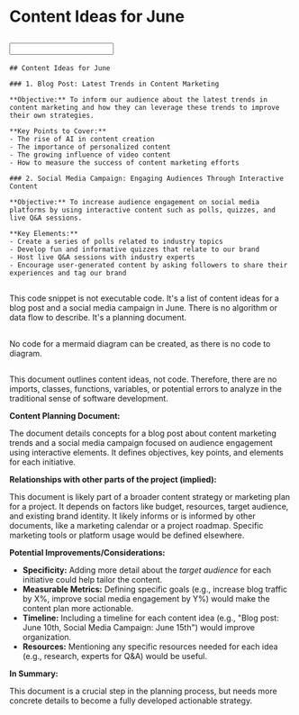 # Content Ideas for June

## <input code>

```
## Content Ideas for June

### 1. Blog Post: Latest Trends in Content Marketing

**Objective:** To inform our audience about the latest trends in content marketing and how they can leverage these trends to improve their own strategies.

**Key Points to Cover:**
- The rise of AI in content creation
- The importance of personalized content
- The growing influence of video content
- How to measure the success of content marketing efforts

### 2. Social Media Campaign: Engaging Audiences Through Interactive Content

**Objective:** To increase audience engagement on social media platforms by using interactive content such as polls, quizzes, and live Q&A sessions.

**Key Elements:**
- Create a series of polls related to industry topics
- Develop fun and informative quizzes that relate to our brand
- Host live Q&A sessions with industry experts
- Encourage user-generated content by asking followers to share their experiences and tag our brand
```

## <algorithm>

This code snippet is not executable code. It's a list of content ideas for a blog post and a social media campaign in June.  There is no algorithm or data flow to describe.  It's a planning document.

## <mermaid>

No code for a mermaid diagram can be created, as there is no code to diagram.

## <explanation>

This document outlines content ideas, not code.  Therefore, there are no imports, classes, functions, variables, or potential errors to analyze in the traditional sense of software development.

**Content Planning Document:**

The document details concepts for a blog post about content marketing trends and a social media campaign focused on audience engagement using interactive elements.  It defines objectives, key points, and elements for each initiative.

**Relationships with other parts of the project (implied):**

This document is likely part of a broader content strategy or marketing plan for a project.  It depends on factors like budget, resources, target audience, and existing brand identity.  It likely informs or is informed by other documents, like a marketing calendar or a project roadmap.  Specific marketing tools or platform usage would be defined elsewhere.

**Potential Improvements/Considerations:**

* **Specificity:**  Adding more detail about the *target audience* for each initiative could help tailor the content.
* **Measurable Metrics:** Defining specific goals (e.g., increase blog traffic by X%, improve social media engagement by Y%) would make the content plan more actionable.
* **Timeline:** Including a timeline for each content idea (e.g., "Blog post: June 10th, Social Media Campaign: June 15th") would improve organization.
* **Resources:**  Mentioning any specific resources needed for each idea (e.g., research, experts for Q&A) would be useful.

**In Summary:**

This document is a crucial step in the planning process, but needs more concrete details to become a fully developed actionable strategy.